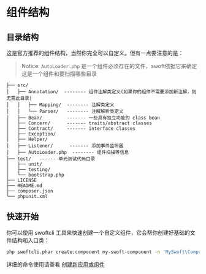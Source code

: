 # 组件结构

## 目录结构

这是官方推荐的组件结构，当然你完全可以自定义。但有一点要注意的是：

> Notice: `AutoLoader.php` 是一个组件必须存在的文件，swoft依据它来确定这是一个组件和要扫描哪些目录

```text
├── src/
│   ├── Annotation/  -------- 组件注解类定义(如果你的组件不需要添加新注解，则无需此目录)
│   │   ├── Mapping/  -------- 注解类定义
│   │   └── Parser/   -------- 注解解析类定义
│   ├── Bean/         ------- 一些具有独立功能的 class bean
│   ├── Concern/      ------- traits/abstract classes
│   ├── Contract/     ------- interface classes
│   ├── Exception/
│   ├── Helper/
│   ├── Listener/      ------- 添加事件监听器
│   ├── AutoLoader.php  -------- 组件扫描等信息
├── test/   ------ 单元测试代码目录
│   ├── unit/
│   ├── testing/
│   └── bootstrap.php
├── LICENSE
├── README.md
├── composer.json
└── phpunit.xml
```

## 快速开始

你可以使用 swoftcli 工具来快速创建一个自定义组件，它会帮你创建好基础的文件结构和入口类：

```bash
php swoftcli.phar create:component my-swoft-component -n 'MySwoft\Component' -o vendor/somedir
```

详细的命令使用请查看 [创建新应用或组件](../tool/swoftcli/create-app-or-component.md)
